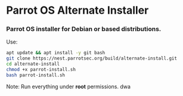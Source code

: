 # Parrot OS Alternate Installer
### Parrot OS installer for Debian or based distributions.

Use:
```bash
apt update && apt install -y git bash
git clone https://nest.parrotsec.org/build/alternate-install.git
cd alternate-install
chmod +x parrot-install.sh
bash parrot-install.sh
```
Note: Run everything under **root** permissions.
dwa
